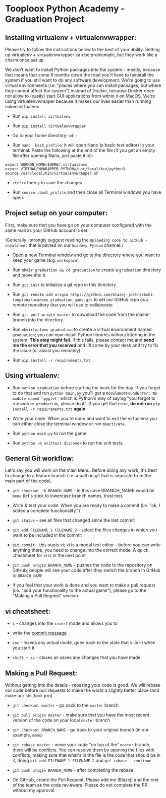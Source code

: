 # Tooploox Python Academy - Graduation Project

## Installing virtualenv + virtualenvwrapper:

Please try to follow the instructions below to the best of your ability. Setting up virtualenv + virtualenvwrapper can be problematic, but they work like a charm once set up.

We don't want to install Python packages into the system - mostly, because that means that some 6 months down the road you'll have to reinstall the system if you still want to do any software development. We're going to use virtual environments (i.e. "places where you can install packages, but where they cannot affect the system") instead of Docker, because Docker does not allow to (easily) start GUI applications from within it on MacOS. We're using virtualenvwrapper because it makes our lives easier than running naked virtualenv.

* Run `pip install virtualenv`

* Run `pip install virtualenvwrapper`

* Go to your home directory: `cd ~`

* Run `nano .bash_profile`; it will open Nano (a basic text editor) in your terminal. Paste the following at the end of the file (if you get an empty file after opening Nano, just paste it in):

```
export WORKON_HOME=$HOME/.virtualenvs
export VIRTUALENVWRAPPER_PYTHON=/usr/local/bin/python3
source /usr/local/bin/virtualenvwrapper.sh
```

* `ctrl+x` then `y` to save the changes

* Run `source .bash_profile` and then close all Terminal windows you have open.

## Project setup on your computer:

First, make sure that you have git on your computer configured with the same mail as your GitHub account is set.

(Generally I strongly suggest reading the `Uploading code to GitHub - cheatsheet` that is pinned on our `Academy Python` channel.)

* Open a new Terminal window and go to the directory where you want to keep your game (e.g. `workspace`)

* Run `mkdir graduation && cd graduation` to create a `graduation` directory and move into it

* Run `git init` to initialize a git repo in this directory

* Run `git remote add origin https://github.com/blazej-jastrzebski-tooploox/academy_graduation_game.git` to set our GitHub repo as a remote repository that you will use to collaborate.

* Run `git pull origin master` to download the code from the master branch into the directory.

* Run `mkvirtualenv graduation` to create a virtual environment named `graduation`; you can now install Python libraries without littering in the system. **This step might fail**. If this fails, please contact me and **send me the error that you received** and I'll come by your desk and try to fix the issue (or assist you remotely).

* Run `pip install -r requirements.txt`

## Using virtualenv:

* Run `workon graduation` before starting the work for the day. If you forget to do that and run `python main.py` you'll get a `ModuleNotFoundError: No module named 'pyglet'` which is Python's way of saying "you forgot to run `workon graduation`, please do it". If you get that error, **do not run** `pip install -r requirements.txt` **again**.

* Write your code. When you're done and want to exit the virtualenv you can either close the terminal window or run `deactivate`.

* Run `python main.py` to run the game.

* Run `python -m unittest discover` to run the unit tests.

## General Git workflow:

Let's say you will work on the main Menu. Before doing any work, it's best to change to a feature branch (i.e. a path in git that is separate from the main part of the code).

* `git checkout -b BRANCH_NAME` - in this case BRANCH_NAME would be `menu` (let's stick to lowercase branch names, trust me).

* Write & test your code. When you are ready to make a commit (i.e. "ok, I added a complete functionality.")

* `git status` - see all files that changed since the last commit

* `git add FILENAME_1 FILENAME_2` - select the files changes in which you want to be included in the commit

* `git commit` - this starts vi; vi is a modal text editor - before you can write anything there, you need to change into the correct mode. A quick cheatsheet for vi is in the next point

* `git push origin BRANCH_NAME` - pushes the code to the repository on GitHub; people will see your code after they switch the branch in GitHub to `BRANCH_NAME`

* If you feel that your work is done and you want to make a pull request (i.e. "add your functionality to the actual game"), please go to the "Making a Pull Request" section.

## vi cheatsheet:

* `i` - changes into the `insert` mode and allows you to

* write the [commit message](https://chris.beams.io/posts/git-commit/)

* `esc` - leaves any actual mode, goes back to the state that vi is in when you start it

* `shift + zz` - closes an saves any changes that you have made

## Making a Pull Request:

Without getting into the details - rebasing your code is good. We will rebase our code before pull requests to make the world a slightly better place (and make our shit look pro).

* `git checkout master` - go back to the `master` branch

* `git pull origin master` - make sure that you have the most recent version of the code on your local `master` branch

* `git checkout BRANCH_NAME` - go back to your original branch (in our example, `menu`)

* `git rebase master` - move your code "on top of the" `master` branch; there will be conflicts. You can resolve them by opening the files with conflicts, making sure that what's in the file is the code that should be in it, doing `git add FILENAME_1 FILENAME_2` and `git rebase --continue`

* `git push origin BRANCH_NAME` - after completing the rebase

* On GitHub, create the Pull Request. Please add me (Blazej) and the rest of the team as the code reviewers. Please do not complete the PR without my approval.
